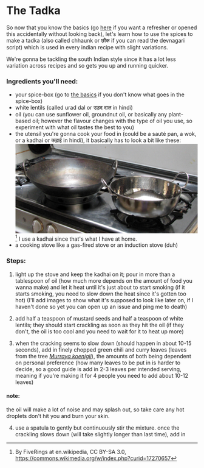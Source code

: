 # The Tadka

So now that you know the basics (go [here][1] if you want a refresher or opened this accidentally without looking back), let's learn how to use the spices to make a tadka (also called chhaunk or छौंक if you can read the devnagari script) which is used in every indian recipe with slight variations.

We're gonna be tackling the south Indian style since it has a lot less variation across recipes and so gets you up and running quicker.

### Ingredients you'll need:

 - your spice-box (go to [the basics][1] if you don't know what goes in the spice-box)
 - white lentils (called urad dal or उड़द दाल in hindi)
 - oil (you can use sunflower oil, groundnut oil, or basically any plant-based oil; however the flavour changes with the type of oil you use, so experiment with what oil tastes the best to you)
 - the utensil you're  gonna cook your food in (could be a sauté pan, a wok, or a kadhai or कढ़ाई in hindi), it basically has to look a bit like these: ![a kadhai and a wok](/core/kadhai-and-wok.jpg) [^1]
  I use a kadhai since that's what I have at home.
 - a cooking stove like a gas-fired stove or an induction stove (duh)

### Steps:

 1. light up the stove and keep the kadhai on it; pour in more than a tablespoon of oil (how much more depends on the amount of food you wanna make) and let it heat until it's just about to start smoking (if it starts smoking, you need to slow down the heat since it's gotten too hot) (I'll add images to show what it's supposed to look like later on, if I haven't done so yet you can open up an issue and ping me to death)

 2. add half a teaspoon of mustard seeds and half a teaspoon of white lentils; they should start crackling as soon as they hit the oil (if they don't, the oil is too cool and you need to wait for it to heat up more)
 
 3. when the cracking seems to slow down (should happen in about 10-15 seconds), add in finely chopped green chili and curry leaves (leaves from the tree [_Murraya koenigii_][2]), the amounts of both being dependent on personal preference (how many leaves to be put in is harder to decide, so a good guide is add in 2-3 leaves per intended serving, meaning if you're making it for 4 people you need to add about 10-12 leaves)
 

#### note:
the oil will make a lot of noise and may splash out, so take care any hot droplets don't hit you and burn your skin.

4. use a spatula to gently but continuously stir the mixture. once the crackling slows down (will take slightly longer than last time), add in 

[^1]: By FiveRings at en.wikipedia, CC BY-SA 3.0, https://commons.wikimedia.org/w/index.php?curid=17270657

[1]: /core/the-basics.md
[2]: https://en.wikipedia.org/wiki/Curry_tree
<!--stackedit_data:
eyJoaXN0b3J5IjpbMTk4MDQ5MjYyMiwtMTAxNjgzMjIwOV19
-->